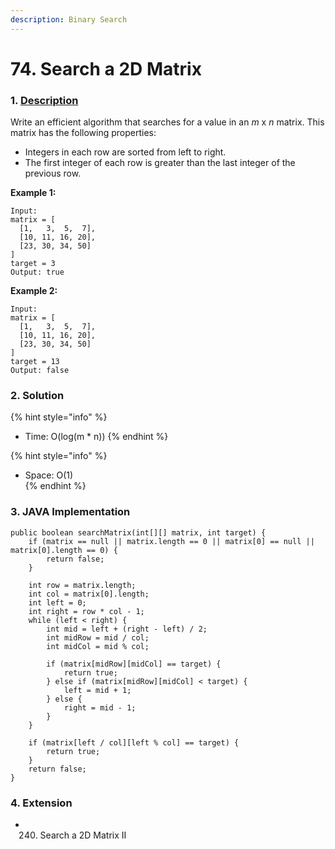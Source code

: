 ```yaml
---
description: Binary Search
---
```


# 74. Search a 2D Matrix

### 1. [Description](https://leetcode.com/problems/search-a-2d-matrix/)

Write an efficient algorithm that searches for a value in an _m_ x _n_ matrix. This matrix has the following properties:

* Integers in each row are sorted from left to right.
* The first integer of each row is greater than the last integer of the previous row.

**Example 1:**

```text
Input:
matrix = [
  [1,   3,  5,  7],
  [10, 11, 16, 20],
  [23, 30, 34, 50]
]
target = 3
Output: true
```

**Example 2:**

```text
Input:
matrix = [
  [1,   3,  5,  7],
  [10, 11, 16, 20],
  [23, 30, 34, 50]
]
target = 13
Output: false
```



### 2. Solution



{% hint style="info" %}
* Time: O\(log\(m \* n\)\) 
{% endhint %}

{% hint style="info" %}
* Space: O\(1\)  
{% endhint %}



### 3. JAVA Implementation

```text
public boolean searchMatrix(int[][] matrix, int target) {
    if (matrix == null || matrix.length == 0 || matrix[0] == null || matrix[0].length == 0) {
        return false;
    }
    
    int row = matrix.length;
    int col = matrix[0].length;
    int left = 0;
    int right = row * col - 1;
    while (left < right) {
        int mid = left + (right - left) / 2;
        int midRow = mid / col;
        int midCol = mid % col;
            
        if (matrix[midRow][midCol] == target) {
            return true;
        } else if (matrix[midRow][midCol] < target) {
            left = mid + 1;
        } else {
            right = mid - 1;
        }
    }
    
    if (matrix[left / col][left % col] == target) {
        return true;
    }
    return false;
}        
```



### 4. Extension

* 240. Search a 2D Matrix II

